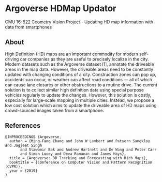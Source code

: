 # Argoverse HDMap Updator
CMU 16-822 Geometry Vision Project - Updating HD map information with data from smartphones

## About
High Definition (HD) maps are an important commodity for modern self-driving car companies as they are useful to precisely localize in the city. Modern datasets such as the Argoverse dataset [1], annotate the driveable areas in the map data. However, the driveable areas need to be constantly updated with changing conditions of a city. Construction zones can pop up, accidents can occur, or weather can affect road conditions — all of which can cause lane closures or other obstructions to a routine drive. The current solution is to collect similar high definition data using special purpose vehicles regularly to update the changes. However, this solution is costly, especially for large-scale mapping in multiple cities. Instead, we propose a low cost  solution which aims to update the driveable area of HD maps using crowd-sourced images taken from a smartphone.

## References
```
@INPROCEEDINGS {Argoverse,
  author = {Ming-Fang Chang and John W Lambert and Patsorn Sangkloy and Jagjeet Singh
       and Slawomir Bak and Andrew Hartnett and De Wang and Peter Carr
       and Simon Lucey and Deva Ramanan and James Hays},
  title = {Argoverse: 3D Tracking and Forecasting with Rich Maps},
  booktitle = {Conference on Computer Vision and Pattern Recognition (CVPR)},
  year = {2019}
}
```

